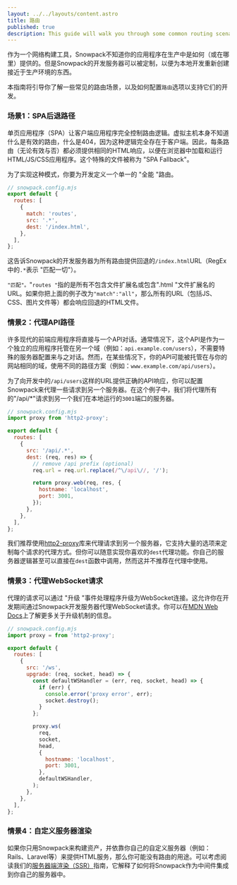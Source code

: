 ```yaml
---
layout: ../../layouts/content.astro
title: 路由
published: true
description: This guide will walk you through some common routing scenarios and how to configure the routes option to support them in development.
---
```


作为一个网络构建工具，Snowpack不知道你的应用程序在生产中是如何（或在哪里）提供的。但是Snowpack的开发服务器可以被定制，以便为本地开发重新创建接近于生产环境的东西。

本指南将引导你了解一些常见的路由场景，以及如何配置`路由`选项以支持它们的开发。

### 场景1：SPA后退路径

单页应用程序（SPA）让客户端应用程序完全控制路由逻辑。虚拟主机本身不知道什么是有效的路由，什么是404，因为这种逻辑完全存在于客户端。因此，每条路由（无论有效与否）都必须提供相同的HTML响应，以便在浏览器中加载和运行HTML/JS/CSS应用程序。这个特殊的文件被称为 "SPA Fallback"。

为了实现这种模式，你要为开发定义一个单一的 "全能 "路由。

```js
// snowpack.config.mjs
export default {
  routes: [
    {
      match: 'routes',
      src: '.*',
      dest: '/index.html',
    },
  ],
};
```

这告诉Snowpack的开发服务器为所有路由提供回退的`/index.html`URL（RegEx中的`.*`表示 "匹配一切"）。

`"匹配"。`"`routes "`指的是所有不包含文件扩展名或包含".html "文件扩展名的URL。如果你把上面的例子改为`"match":"all"`，那么所有的URL（包括JS、CSS、图片文件等）都会响应回退的HTML文件。

### 情景2：代理API路径

许多现代的前端应用程序将直接与一个API对话。通常情况下，这个API是作为一个独立的应用程序托管在另一个域（例如：`api.example.com/users`），不需要特殊的服务器配置来与之对话。然而，在某些情况下，你的API可能被托管在与你的网站相同的域，使用不同的路径方案（例如：`www.example.com/api/users`）。

为了向开发中的`/api/users`这样的URL提供正确的API响应，你可以配置Snowpack来代理一些请求到另一个服务器。在这个例子中，我们将代理所有的"/api/\*"请求到另一个我们在本地运行的`3001`端口的服务器。

```js
// snowpack.config.mjs
import proxy from 'http2-proxy';

export default {
  routes: [
    {
      src: '/api/.*',
      dest: (req, res) => {
        // remove /api prefix (optional)
        req.url = req.url.replace(/^\/api\//, '/');

        return proxy.web(req, res, {
          hostname: 'localhost',
          port: 3001,
        });
      },
    },
  ],
};
```

我们推荐使用[http2-proxy](https://www.npmjs.com/package/http2-proxy)库来代理请求到另一个服务器，它支持大量的选项来定制每个请求的代理方式。但你可以随意实现你喜欢的`dest`代理功能。你自己的服务器逻辑甚至可以直接在`dest`函数中调用，然而这并不推荐在代理中使用。

### 情景3：代理WebSocket请求

代理的请求可以通过 "升级 "事件处理程序升级为WebSocket连接。这允许你在开发期间通过Snowpack开发服务器代理WebSocket请求。你可以在[MDN Web Docs](https://developer.mozilla.org/en-US/docs/Web/HTTP/Protocol_upgrade_mechanism#upgrading_to_a_websocket_connection)上了解更多关于升级机制的信息。

```js
// snowpack.config.mjs
import proxy = from 'http2-proxy';

export default {
  routes: [
    {
      src: '/ws',
      upgrade: (req, socket, head) => {
        const defaultWSHandler = (err, req, socket, head) => {
          if (err) {
            console.error('proxy error', err);
            socket.destroy();
          }
        };

        proxy.ws(
          req,
          socket,
          head,
          {
            hostname: 'localhost',
            port: 3001,
          },
          defaultWSHandler,
        );
      },
    },
  ],
};
```

### 情景4：自定义服务器渲染

如果你只用Snowpack来构建资产，并依靠你自己的自定义服务器（例如：Rails、Laravel等）来提供HTML服务，那么你可能没有路由的用途。可以考虑阅读我们的[服务器端渲染（SSR）](/guides/server-side-render)指南，它解释了如何将Snowpack作为中间件集成到你自己的服务器中。
